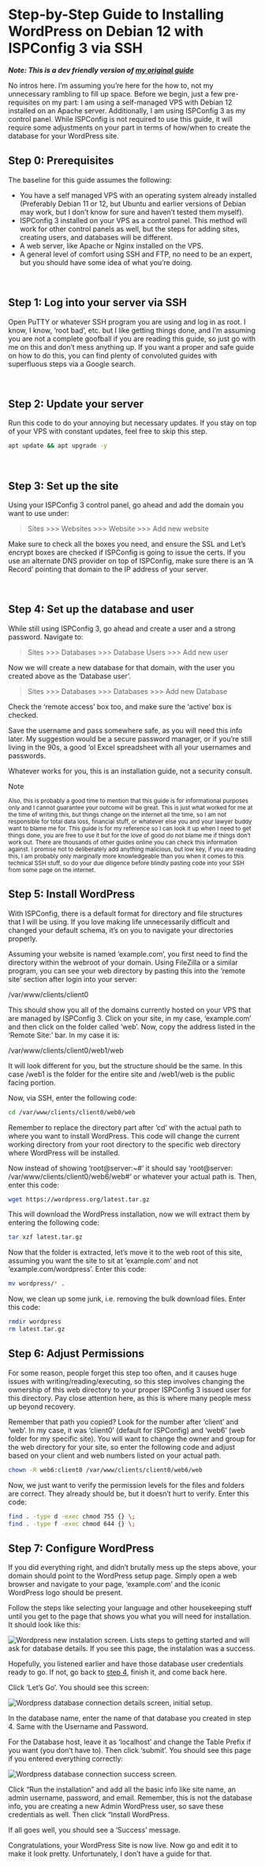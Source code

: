 # Step-by-Step Guide to Installing WordPress on Debian 12 with ISPConfig 3 via SSH
***Note: This is a dev friendly version of [my original guide](https://sherafy.com/step-by-step-guide-to-installing-wordpress-on-debian-12-with-ispconfig-3-via-ssh/)***

No intros here. I’m assuming you’re here for the how to, not my unnecessary rambling to fill up space. Before we begin, just a few pre-requisites on my part: I am using a self-managed VPS with Debian 12 installed on an Apache server. Additionally, I am using ISPConfig 3 as my control panel. While ISPConfig is not required to use this guide, it will require some adjustments on your part in terms of how/when to create the database for your WordPress site.
<br>
## Step 0: Prerequisites

The baseline for this guide assumes the following:
* You have a self managed VPS with an operating system already installed (Preferably Debian 11 or 12, but Ubuntu and earlier versions of Debian may work, but I don’t know for sure and haven’t tested them myself).
* ISPConfig 3 installed on your VPS as a control panel. This method will work for other control panels as well, but the steps for adding sites, creating users, and databases will be different.
* A web server, like Apache or Nginx installed on the VPS.
* A general level of comfort using SSH and FTP, no need to be an expert, but you should have some idea of what you’re doing.
  
<br>

## Step 1: Log into your server via SSH
Open PuTTY or whatever SSH program you are using and log in as root. I know, I know, ‘root bad’, etc. but I like getting things done, and I’m assuming you are not a complete goofball if you are reading this guide, so just go with me on this and don’t mess anything up. If you want a proper and safe guide on how to do this, you can find plenty of convoluted guides with superfluous steps via a Google search.

<br>

## Step 2: Update your server
Run this code to do your annoying but necessary updates. If you stay on top of your VPS with constant updates, feel free to skip this step.

```bash
apt update && apt upgrade -y
```

<br>

## Step 3: Set up the site
Using your ISPConfig 3 control panel, go ahead and add the domain you want to use under:

> Sites >>> Websites >>> Website >>> Add new website

Make sure to check all the boxes you need, and ensure the SSL and Let’s encrypt boxes are checked if ISPConfig is going to issue the certs. If you use an alternate DNS provider on top of ISPConfig, make sure there is an ‘A Record’ pointing that domain to the IP address of your server.

<br>

## Step 4: Set up the database and user
While still using ISPConfig 3, go ahead and create a user and a strong password. Navigate to:

> Sites >>> Databases >>> Database Users >>> Add new user

Now we will create a new database for that domain, with the user you created above as the ‘Database user’.

> Sites >>> Databases >>> Databases >>> Add new Database

Check the ‘remote access’ box too, and make sure the ‘active’ box is checked.  

Save the username and pass somewhere safe, as you will need this info later. My suggestion would be a secure password manager, or if you’re still living in the 90s, a good ‘ol Excel spreadsheet with all your usernames and passwords.  

Whatever works for you, this is an installation guide, not a security consult.

> [!Note]
>  <sup>Also, this is probably a good time to mention that this guide is for informational purposes only and I cannot guarantee your outcome will be great. This is just what worked for me at the time of writing this, but things change on the internet all the time, so I am not responsible for total data loss, financial stuff, or whatever else you and your lawyer buddy want to blame me for. This guide is for my reference so I can look it up when I need to get things done, you are free to use it but for the love of good do not blame me if things don’t work out. There are thousands of other guides online you can check this information against. I promise not to deliberately add anything malicious, but low key, if you are reading this, I am probably only marginally more knowledgeable than you when it comes to this technical SSH stuff, so do your due diligence before blindly pasting code into your SSH from some page on the internet.</sup>

## Step 5: Install WordPress

With ISPConfig, there is a default format for directory and file structures that I will be using. If you love making life unnecessarily difficult and changed your default schema, it’s on you to navigate your directories properly.

Assuming your website is named ‘example.com’, you first need to find the directory within the webroot of your domain. Using FileZilla or a similar program, you can see your web directory by pasting this into the ‘remote site’ section after login into your server:

<div class="field"><span contenteditable="true">/var/www/clients/client0</span></div>

This should show you all of the domains currently hosted on your VPS that are managed by ISPConfig 3. Click on your site, in my case, ‘example.com’ and then click on the folder called ‘web’. Now, copy the address listed in the ‘Remote Site:’ bar. In my case it is:

<div class="field"><span contenteditable="true">/var/www/clients/client0/web1/web</span></div>

It will look different for you, but the structure should be the same. In this case /web1 is the folder for the entire site and /web1/web is the public facing portion.  

Now, via SSH, enter the following code:

```bash
cd /var/www/clients/client0/web0/web
```

Remember to replace the directory part after ‘cd’ with the actual path to where you want to install WordPress. This code will change the current working directory from your root directory to the specific web directory where WordPress will be installed.

Now instead of showing ‘root@server:~#‘ it should say ‘root@server: /var/www/clients/client0/web6/web#‘ or whatever your actual path is. Then, enter this code:

```bash
wget https://wordpress.org/latest.tar.gz
```

This will download the WordPress installation, now we will extract them by entering the following code:

```bash
tar xzf latest.tar.gz
```

Now that the folder is extracted, let’s move it to the web root of this site, assuming you want the site to sit at ‘example.com’ and not ‘example.com/wordpress’. Enter this code:

```bash
mv wordpress/* .
```

Now, we clean up some junk, i.e. removing the bulk download files. Enter this code:

```bash
rmdir wordpress
rm latest.tar.gz
```

## Step 6: Adjust Permissions
For some reason, people forget this step too often, and it causes huge issues with writing/reading/executing, so this step involves changing the ownership of this web directory to your proper ISPConfig 3 issued user for this directory. Pay close attention here, as this is where many people mess up beyond recovery.   

Remember that path you copied? Look for the number after ‘client’ and ‘web’. In my case, it was ‘client0’ (default for ISPConfig) and ‘web6’ (web folder for my specific site). You will want to change the owner and group for the web directory for your site, so enter the following code and adjust based on your client and web numbers listed on your actual path.

```bash
chown -R web6:client0 /var/www/clients/client0/web6/web
```

Now, we just want to verify the permission levels for the files and folders are correct. They already should be, but it doesn’t hurt to verify. Enter this code:

```bash
find . -type d -exec chmod 755 {} \;
find . -type f -exec chmod 644 {} \;
```

## Step 7: Configure WordPress

If you did everything right, and didn’t brutally mess up the steps above, your domain should point to the WordPress setup page. Simply open a web browser and navigate to your page, ‘example.com’ and the iconic WordPress logo should be present.  

Follow the steps like selecting your language and other housekeeping stuff until you get to the page that shows you what you will need for installation. It should look like this:

![Wordpress new instalation screen. Lists steps to getting started and will ask for database details. If you see this page, the instalation was a success.](https://sherafy.com/data/uploads/2024/03/image.png "WordPress New Instalation Screen")

Hopefully, you listened earlier and have those database user credentials ready to go. If not, go back to [step 4](#step-4-set-up-the-database-and-user), finish it, and come back here.  

Click ‘Let’s Go’. You should see this screen:

![Wordpress database connection details screen, initial setup.](https://sherafy.com/data/uploads/2024/03/image-1.png "Wordpress database connection details screen")

In the database name, enter the name of that database you created in step 4. Same with the Username and Password.

For the Database host, leave it as ‘localhost’ and change the Table Prefix if you want (you don’t have to). Then click ‘submit’. You should see this page if you entered everything correctly:

![Wordpress database connection success screen.](https://sherafy.com/data/uploads/2024/03/image-2.png "WordPress database connection success screen")

Click “Run the installation” and add all the basic info like site name, an admin username, password, and email. Remember, this is not the database info, you are creating a new Admin WordPress user, so save these credentials as well. Then click “Install WordPress.  

If all goes well, you should see a ‘Success’ message.  

Congratulations, your WordPress Site is now live. Now go and edit it to make it look pretty. Unfortunately, I don’t have a guide for that.
